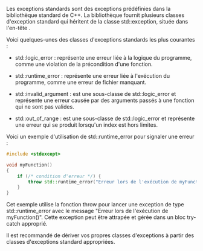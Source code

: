 Les exceptions standards sont des exceptions prédéfinies dans la bibliothèque standard de C++. La bibliothèque fournit plusieurs classes d'exception standard qui héritent de la classe std::exception, située dans l'en-tête <stdexcept>.

Voici quelques-unes des classes d'exceptions standards les plus courantes :

- std::logic_error : représente une erreur liée à la logique du programme, comme une violation de la précondition d'une fonction.

- std::runtime_error : représente une erreur liée à l'exécution du programme, comme une erreur de fichier manquant.

- std::invalid_argument : est une sous-classe de std::logic_error et représente une erreur causée par des arguments passés à une fonction qui ne sont pas valides.

- std::out_of_range : est une sous-classe de std::logic_error et représente une erreur qui se produit lorsqu'un index est hors limites.

Voici un exemple d'utilisation de std::runtime_error pour signaler une erreur :


```cpp
#include <stdexcept>

void myFunction()
{
    if (/* condition d'erreur */) {
        throw std::runtime_error("Erreur lors de l'exécution de myFunction()");
    }
}
```

Cet exemple utilise la fonction throw pour lancer une exception de type std::runtime_error avec le message "Erreur lors de l'exécution de myFunction()". Cette exception peut être attrapée et gérée dans un bloc try-catch approprié.

Il est recommandé de dériver vos propres classes d'exceptions à partir des classes d'exceptions standard appropriées.
